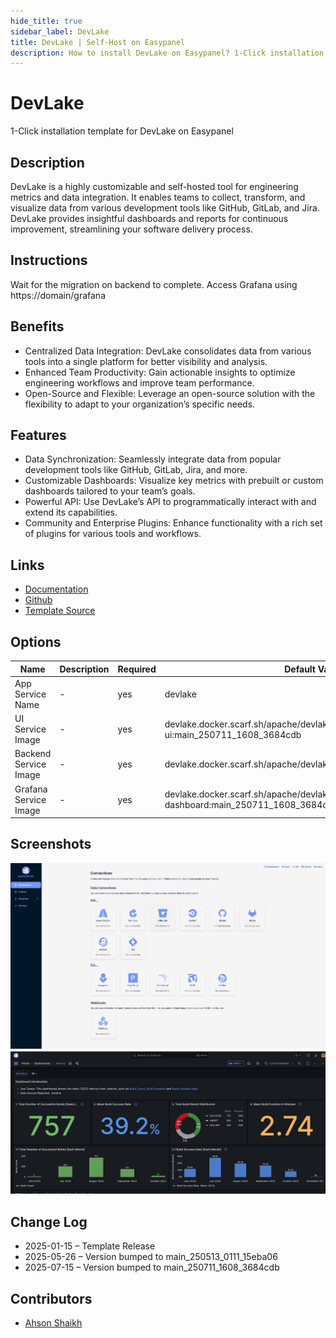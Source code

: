 ```yaml
---
hide_title: true
sidebar_label: DevLake
title: DevLake | Self-Host on Easypanel
description: How to install DevLake on Easypanel? 1-Click installation template for DevLake on Easypanel
---
```


<!-- generated -->

# DevLake

1-Click installation template for DevLake on Easypanel

## Description

DevLake is a highly customizable and self-hosted tool for engineering metrics and data integration. It enables teams to collect, transform, and visualize data from various development tools like GitHub, GitLab, and Jira. DevLake provides insightful dashboards and reports for continuous improvement, streamlining your software delivery process.

## Instructions

Wait for the migration on backend to complete. Access Grafana using https://domain/grafana

## Benefits

- Centralized Data Integration: DevLake consolidates data from various tools into a single platform for better visibility and analysis.
- Enhanced Team Productivity: Gain actionable insights to optimize engineering workflows and improve team performance.
- Open-Source and Flexible: Leverage an open-source solution with the flexibility to adapt to your organization’s specific needs.

## Features

- Data Synchronization: Seamlessly integrate data from popular development tools like GitHub, GitLab, Jira, and more.
- Customizable Dashboards: Visualize key metrics with prebuilt or custom dashboards tailored to your team’s goals.
- Powerful API: Use DevLake’s API to programmatically interact with and extend its capabilities.
- Community and Enterprise Plugins: Enhance functionality with a rich set of plugins for various tools and workflows.

## Links

- [Documentation](https://devlake.apache.org/docs/GettingStarted)
- [Github](https://github.com/apache/incubator-devlake)
- [Template Source](https://github.com/easypanel-io/templates/tree/main/templates/devlake)

## Options

Name | Description | Required | Default Value
-|-|-|-
App Service Name | - | yes | devlake
UI Service Image | - | yes | devlake.docker.scarf.sh/apache/devlake-config-ui:main_250711_1608_3684cdb
Backend Service Image | - | yes | devlake.docker.scarf.sh/apache/devlake:main_250711_1608_3684cdb
Grafana Service Image | - | yes | devlake.docker.scarf.sh/apache/devlake-dashboard:main_250711_1608_3684cdb

## Screenshots

![DevLake Screenshot](./assets/screenshot.png)
![DevLake Screenshot](./assets/screenshot1.png)

## Change Log

- 2025-01-15 – Template Release
- 2025-05-26 – Version bumped to main_250513_0111_15eba06
- 2025-07-15 – Version bumped to main_250711_1608_3684cdb

## Contributors

- [Ahson Shaikh](https://github.com/Ahson-Shaikh)
